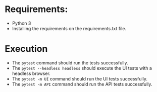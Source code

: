 # Requirements:
- Python 3
- Installing the requirements on the requirements.txt file. 

# Execution
- The `pytest` command should run the tests successfully.
- The `pytest --headless headless` should execute the UI tests with a headless browser.
- The `pytest -m UI` command should run the UI tests successfully.
- The `pytest -m API` command should run the API tests successfully.
